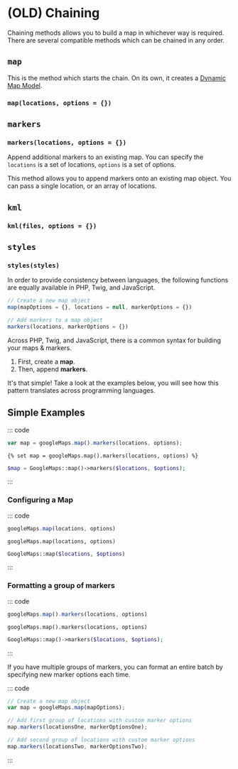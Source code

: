 # (OLD) Chaining




Chaining methods allows you to build a map in whichever way is required. There are several compatible methods which can be chained in any order.

## `map`

This is the method which starts the chain. On its own, it creates a [Dynamic Map Model](/models/dynamic-map-model/).

### `map(locations, options = {})`



## `markers`

### `markers(locations, options = {})`

Append additional markers to an existing map. You can specify the `locations` is a set of locations, `options` is a set of options.

This method allows you to append markers onto an existing map object. You can pass a single location, or an array of locations.



## `kml`
### `kml(files, options = {})`

## `styles`
### `styles(styles)`








In order to provide consistency between languages, the following functions are equally available in PHP, Twig, and JavaScript.

```js
// Create a new map object
map(mapOptions = {}, locations = null, markerOptions = {})

// Add markers to a map object
markers(locations, markerOptions = {})
```

Across PHP, Twig, and JavaScript, there is a common syntax for building your maps & markers.

1. First, create a **map**.
2. Then, append **markers**.

It's that simple! Take a look at the examples below, you will see how this pattern translates across programming languages.

## Simple Examples

::: code
```js
var map = googleMaps.map().markers(locations, options);
```
```twig
{% set map = googleMaps.map().markers(locations, options) %}
```
```php
$map = GoogleMaps::map()->markers($locations, $options);
```
:::

### Configuring a Map

::: code
```js
googleMaps.map(locations, options)
```
```twig
googleMaps.map(locations, options)
```
```php
GoogleMaps::map($locations, $options)
```
:::

### Formatting a group of markers

::: code
```js
googleMaps.map().markers(locations, options)
```
```twig
googleMaps.map().markers(locations, options)
```
```php
GoogleMaps::map()->markers($locations, $options);
```
:::

If you have multiple groups of markers, you can format an entire batch by specifying new marker options each time.

::: code
```js
// Create a new map object
var map = googleMaps.map(mapOptions);

// Add first group of locations with custom marker options
map.markers(locationsOne, markerOptionsOne);

// Add second group of locations with custom marker options
map.markers(locationsTwo, markerOptionsTwo);
```
:::
